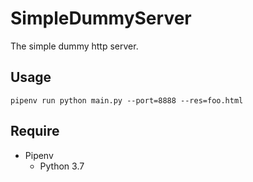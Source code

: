 # SimpleDummyServer

The simple dummy http server.

## Usage

```shell
pipenv run python main.py --port=8888 --res=foo.html
```

## Require
- Pipenv
  - Python 3.7
